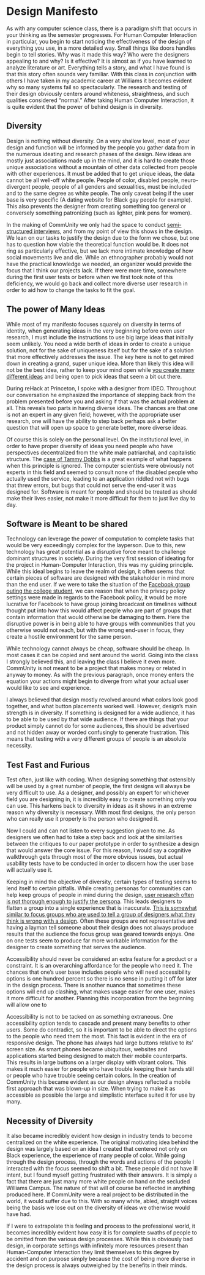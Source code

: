 Design Manifesto
======
As with any computer science class, there is a paradigm shift that occurs in your thinking as the semester progresses. For Human Computer Interaction in particular, you begin to start noticing the effectiveness of the design of everything you use, in a more detailed way. Small things like doors handles begin to tell stories. Why was it made this way? Who were the designers appealing to and why? Is it effective? It is almost as if you have learned to analyze literature or art. Everything tells a story, and what I have found is that this story often sounds very familiar. With this class in conjunction with others I have taken in my academic career at Williams it becomes evident why so many systems fail so spectacularly. The research and testing of their design obviously centers around whiteness, straightness, and such qualities considered “normal.” After taking Human Computer Interaction, it is quite evident that the power of behind design is in diversity. 

Diversity
------
Design is nothing without diversity. On a very shallow level, most of your design and function will be informed by the people you gather data from in the numerous ideating and research phases of the design. New ideas are mostly just associations made up in the mind, and it is hard to create those unique associations without a mountain of other data collected from people with other experiences. It must be added that to get unique ideas, the data cannot be all well-off white people. People of color, disabled people, neuro-divergent people, people of all genders and sexualities, must be included and to the same degree as white people. The only caveat being if the user base is very specific (A dating website for Black gay people for example). This also prevents the designer from creating something too general or conversely something patronizing (such as lighter, pink pens for women).

In the making of CommUnity we only had the space to conduct [semi-structured interviews](https://pelite376.github.io/ciReview/), and from my point of view this shows in the design. We lean on our tasks to justify the design due to the form we chose, but one has to question how viable the theoretical function would be. It does not ring as particularly effective, but we lack more intimate knowledge of how social movements live and die. While an ethnographer probably would not have the practical knowledge we needed, an organizer would provide the focus that I think our projects lack. If there were more time, somewhere during the first user tests or before when we first took note of this deficiency, we would go back and collect more diverse user research in order to aid how to change the tasks to fit the goal. 

The power of Many Ideas
------
While most of my manifesto focuses squarely on diversity in terms of identity, when generating ideas in the very beginning before even user research, I must include the instructions to use big large ideas that initially seem unlikely. You need a wide berth of ideas in order to create a unique solution, not for the sake of uniqueness itself but for the sake of a solution that more effectively addresses the issue. The key here is not to get mired down in creating a grand, super unique idea. More than likely this idea will not be the best idea, rather to keep your mind open while [you create many different ideas](https://glow.williams.edu/courses/2539542/files/folder/readings?preview=153992346) and being open to pick ideas that seem a bit out there.

During reHack at Princeton, I spoke with a designer from IDEO. Throughout our conversation he emphasized the importance of stepping back from the problem presented before you and asking if that was the actual problem at all. This reveals two parts in having diverse ideas. The chances are that one is not an expert in any given field; however, with the appropriate user research, one will have the ability to step back perhaps ask a better question that will open up space to generate better, more diverse ideas.

Of course this is solely on the personal level. On the institutional level, in order to have proper diversity of ideas you need people who have perspectives decentralized from the white male patriarchal, and capitalistic structure. The [case of Tammy Dobbs](theverge.com/2018/3/21/17144260/healthcare-medicaid-algorithm-arkansas-cerebral-palsy) is a great example of what happens when this principle is ignored. The computer scientists were obviously not experts in this field and seemed to consult none of the disabled people who actually used the service, leading to an application riddled not with bugs that threw errors, but bugs that could not serve the end-user it was designed for. Software is meant for people and should be treated as should make their lives easier, not make it more difficult for them to just live day to day. 

 
Software is Meant to be shared
------
Technology can leverage the power of computation to complete tasks that would be very exceedingly complex for the layperson. Due to this, new technology has great potential as a disruptive force meant to challenge dominant structures in society. During the very first session of ideating for the project in Human-Computer Interaction, this was my guiding principle. While this ideal begins to leave the realm of design, it often seems that certain pieces of software are designed with the stakeholder in mind more than the end user. If we were to take the situation of the  [Facebook group outing the college student](https://drive.google.com/file/u/1/d/1Qna8UG2zc2pfcJS5caY9o_dLSwGtX0mI/view?usp=sharing), we can reason that when the privacy policy settings were made in regards to the Facebook policy, it would be more lucrative for Facebook to have group joining broadcast on timelines without thought put into how this would affect people who are part of groups that contain information that would otherwise be damaging to them. Here the disruptive power is in being able to have groups with communities that you otherwise would not reach, but with the wrong end-user in focus, they create a hostile environment for the same person.

While technology cannot always be cheap, software should be cheap. In most cases it can be copied and sent around the world. Going into the class I strongly believed this, and leaving the class I believe it even more. CommUnity is not meant to be a project that makes money or related in anyway to money. As with the previous paragraph, once money enters the equation your actions might begin to diverge from what your actual user would like to see and experience. 

I always believed that design mostly revolved around what colors look good together, and what button placements worked well. However, design’s main strength is in diversity. If something is designed for a wide audience, it has to be able to be used by that wide audience. If there are things that your product simply cannot do for some audiences, this should be advertised and not hidden away or worded confusingly to generate frustration. This means that testing with a very different groups of people is an absolute necessity. 

Test Fast and Furious
------
Test often, just like with coding. When designing something that ostensibly will be used by a great number of people, the first designs will always be very difficult to use. As a designer, and possibly an expert for whichever field you are designing in, it is incredibly easy to create something only you can use. This harkens back to diversity in ideas as it shows in an extreme reason why diversity is necessary. With most first designs, the only person who can really use it properly is the person who designed it. 

Now I could and can not listen to every suggestion given to me. As designers we often had to take a step back and look at the similarities between the critiques to our paper prototype in order to synthesize a design that would answer the core issue. For this reason, I would say a cognitive walkthrough gets through most of the more obvious issues, but actual usability tests have to be conducted in order to discern how the user base will actually use it. 

Keeping in mind the objective of diversity, certain types of testing seems to lend itself to certain pitfalls. While creating personas for communities can help keep groups of people in mind during the design, [user research often is not thorough enough to justify the persona](https://glow.williams.edu/courses/2539542/files/folder/readings?preview=153992303). This leads designers to flatten a group into a single experience that is inaccurate. [This is somewhat similar to focus groups who are used to tell a group of designers what they think is wrong with a design](https://www.nngroup.com/articles/focus-groups/). Often these groups are not representative and having a layman tell someone about their design does not always produce results that the audience the focus group was geared towards enjoys. One on one tests seem to produce far more workable information for the designer to create something that serves the audience. 

 Accessibility should never be considered an extra feature for a product or a constraint. It is an overarching affordance for the people who need it. The chances that one’s user base includes people who will need accessibility options is one hundred percent so there is no sense in putting it off for later in the design process. There is another nuance that sometimes these options will end up clashing, what makes usage easier for one user, makes it more difficult for another. Planning this incorporation from the beginning will allow one to 

Accessibility is not to be tacked on as something extraneous. One accessibility option tends to cascade and present many benefits to other users. Some do contradict, so it is important to be able to direct the options to the people who need them the most. This fact is evident in the era of responsive design. The phone has always had large buttons relative to its’ screen size. As smart phones became ubiquitous, websites and applications started being designed to match their mobile counterparts. This results in large buttons on a larger display with vibrant colors. This makes it much easier for people who have trouble keeping their hands still or people who have trouble seeing certain colors. In the creation of CommUnity this became evident as our design always reflected a mobile first approach that was blown-up in size. When trying to make it as accessible as possible the large and simplistic interface suited it for use by many.

Necessity of Diversity 
------
It also became incredibly evident how design in industry tends to become centralized on the white experience. The original motivating idea behind the design was largely based on an idea I created that centered not only on Black experience, the experience of many people of color. While going through the design process, through the words and actions of the people I interacted with the focus seemed to shift a bit. These people did not have ill intent, but I found myself getting frustrated with their answers. It is simply a fact that there are just many more white people on hand on the secluded Williams Campus. The nature of that will of course be reflected in anything produced here. If CommUnity were a real project to be distributed in the world, it would suffer due to this. With so many white, abled, straight voices being the basis we lose out on the diversity of ideas we otherwise would have had.

If I were to extrapolate this feeling and process to the professional world, it becomes incredibly evident how easy it is for complete swaths of people to be omitted from the various design processes. While this is obviously bad design, in corporate settings with infinitely more resources present than Human-Computer Interaction they limit themselves to this degree by accident and on purpose simply because the cost of being more diverse in the design process is always outweighed by the benefits in their minds. 
	
